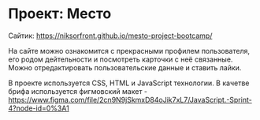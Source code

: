 # Проект: Место
Сайтик: https://niksorfront.github.io/mesto-project-bootcamp/

На сайте можно ознакомится с прекрасными профилем пользователя, его родом дейтельности и посмотреть карточки с неё связанные.
Можно отредактировать пользовательские данные и ставить лайки.

В проекте используется CSS, HTML и JavaScript технологии. В качетве брифа используется фигмовский макет -
https://www.figma.com/file/2cn9N9jSkmxD84oJik7xL7/JavaScript.-Sprint-4?node-id=0%3A1

